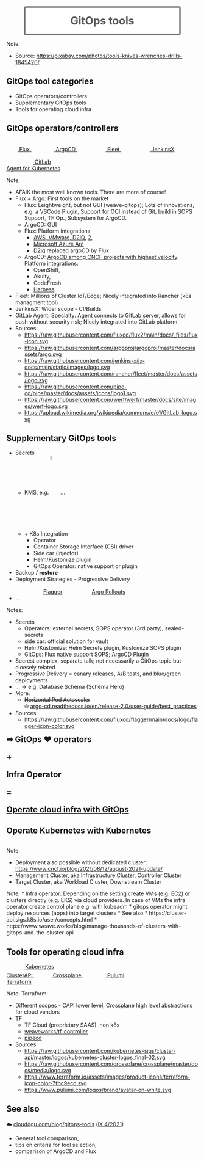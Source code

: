 <!-- .slide: data-background-image="images/tools.jpg"  -->

<div style="border-radius: 5px; border: 4px solid #777;background-color: rgba(255,255,255,0.9); width: 80%; margin: auto;">
  <br/>
  <h1 style="margin: 0 0 0 0; color: #5b5a5a; text-align: center">GitOps tools</h1>
  <br/>
</div>

Note:
* Source: https://pixabay.com/photos/tools-knives-wrenches-drills-1845426/



## GitOps tool categories

* GitOps operators/controllers
* Supplementary GitOps tools
* Tools for operating cloud infra



## GitOps operators/controllers

<a href="https://github.com/fluxcd/flux2" class="tooltip-bellow">
  <img data-src="images/flux-icon.svg" class="zoom2x" style="margin: 15px"/>
  <span class="tooltip-bellow-text">Flux</span>
</a>
<a href="https://github.com/argoproj/argo-cd/" class="tooltip-bellow">
  <img data-src="images/argo-icon.svg" width="6%" class="zoom2x" style="margin: 15px"/>
  <span class="tooltip-bellow-text">ArgoCD</span>
</a>
<a href="https://github.com/rancher/fleet" class="tooltip-bellow">
  <img data-src="images/fleet-icon.svg" width="9%" class="zoom1-5x" style="margin: 15px"/>
  <span class="tooltip-bellow-text">Fleet</span>
</a>
<a href="https://github.com/jenkins-x/jx" class="tooltip-bellow">
  <img data-src="images/jenkinsx-icon.svg" width="9%" class="zoom2x" style="margin: 15px"/>
  <span class="tooltip-bellow-text">JenkinsX</span>
</a>
<a href="https://gitlab.com/gitlab-org/cluster-integration/gitlab-agent" class="tooltip-bellow">
  <img data-src="images/GitLab_logo.svg" width="8%" class="zoom2x" style="margin: 15px"/>
  <span class="tooltip-bellow-text" style="width:200px; left: -50%;">GitLab<br/>Agent for Kubernetes</span>
</a>

Note:
* AFAIK the most well known tools. There are more of course!
* Flux + Argo: First tools on the market
  * Flux: Leightweight, but not GUI (weave-gitops); Lots of innovations, e.g. a VSCode Plugin, Support for OCI instead of Git, build in SOPS Support, TF Op., Subsystem for ArgoCD.
  * ArgoCD: GUI
  * Flux: Platform integrations
    * [AWS, VMware, D2iQ](https://www.cncf.io/blog/2021/10/19/flux-trusted-by-amazon-d2iq-microsoft-red-hat-vmware-and-weaveworks/), [2](https://www.cncf.io/blog/2021/10/13/flux-celebrates-major-milestone/),
    * [Microsoft Azure Arc](https://docs.microsoft.com/en-us/azure/azure-arc/kubernetes/conceptual-gitops-flux2)
    * [D2iq](https://twitter.com/jschnatterer/status/1448405170736541696) replaced argoCD by Flux
  * ArgoCD: [ArgoCD among CNCF projects with highest velocity](https://mobile.twitter.com/cra/status/1468988578357288962). Platform integrations:
    * OpenShift, 
    * Akuity,
    * CodeFresh
    * [Harness](https://enterprisetalk.com/news/harness-announces-enterprise-gitops-for-its-award-winning-software-delivery-platform/)
* Fleet: Millions of Cluster IoT/Edge; Nicely integrated into Rancher (k8s managment tool)
* JenkinsX: Wider scope - CI/Builds
* GitLab Agent: Specialty: Agent connects to GitLab server, allows for push without security risk; Nicely integrated into GitLab platform 
* Sources:
  * https://raw.githubusercontent.com/fluxcd/flux2/main/docs/_files/flux-icon.svg
  * https://raw.githubusercontent.com/argoproj/argoproj/master/docs/assets/argo.svg
  * https://raw.githubusercontent.com/jenkins-x/jx-docs/main/static/images/logo.svg
  * https://raw.githubusercontent.com/rancher/fleet/master/docs/assets/logo.svg
  * https://raw.githubusercontent.com/pipe-cd/pipe/master/docs/assets/icons/logo1.svg
  * https://raw.githubusercontent.com/werf/werf/master/docs/site/images/werf-logo.svg
  * https://upload.wikimedia.org/wikipedia/commons/e/e1/GitLab_logo.svg



<!-- .slide: style="font-size: 90%"  -->
## Supplementary GitOps tools
* Secrets
  * KMS, e.g. 
     [<i title="aws secrets manager or Systems Manager Parameter Store" class="fab fa-aws"></i>](https://aws.amazon.com/secrets-manager/)
     [<i title="azure key vault" class="fab fa-microsoft"></i>](https://docs.microsoft.com/en-us/azure/key-vault/general/overview)
     [<i title="google cloud secret manager" class="fab fa-google"></i>](https://cloud.google.com/secret-manager/)
     [<img title="hashicorp vault" data-src="images/vault-logo.svg" style="vertical-align: middle;" width="5%;"/>](https://github.com/hashicorp/vault)
     ...
  * \+ K8s Integration
    * Operator
    * Container Storage Interface (CSI) driver
    * Side car (injector)
    * Helm/Kustomize plugin
    * GitOps Operator: native support or plugin
* Backup / **restore**
* Deployment Strategies - Progressive Delivery  
  <a href="https://github.com/fluxcd/flagger" class="tooltip-left"><img data-src="images/flagger-icon.svg" width="9%" class="zoom1-5x" style="margin: 15px"/><span class="tooltip-left-text">Flagger</span></a>
  <a href="https://github.com/argoproj/argo-rollouts/" class="tooltip-right"><img data-src="images/argo-icon.svg" width="9%" class="zoom1-5x" style="margin: 15px"/><span class="tooltip-right-text">Argo Rollouts</span></a>
* ...

Notes:
* Secrets
  * Operators: external secrets, SOPS operator (3rd party), sealed-secrets
  * side car: official solution for vault
  * Helm/Kustomize: Helm Secrets plugin, Kustomize SOPS plugin
  * GitOps: Flux native support SOPS; ArgoCD Plugin
* Secrest complex, separate talk; not necessarily a GitOps topic but cloesely related
* Progressive Delivery = canary releases, A/B tests, and blue/green deployments
* ... -> e.g. Database Schema (Schema Hero)
* More:
  * ~~Horizontal Pod Autoscaler~~  
    🌐 [argo-cd.readthedocs.io/en/release-2.0/user-guide/best_practices](https://argo-cd.readthedocs.io/en/release-2.0/user-guide/best_practices/#leaving-room-for-imperativeness)
* Sources:
  * https://raw.githubusercontent.com/fluxcd/flagger/main/docs/logo/flagger-icon-color.svg



<strong style="font-size: 150%">
➡ GitOps ♥ operators

<span class="fragment">+</span>

<span class="fragment">Infra Operator</span>

<span class="fragment">=</span>

<u class="fragment">Operate cloud infra with GitOps</u>

</strong>



## Operate Kubernetes with Kubernetes

<div class="fragment" style="text-align: center !important;">
  <img data-src="images/infra-cluster-target-clusters.svg" width="70%"/>
</div>

Note:
* Deployment also possible without dedicated cluster:  https://www.cncf.io/blog/2021/08/12/august-2021-update/
* Management Cluster, aka Infrastructure Cluster, Controller Cluster
* Target Cluster, aka Workload Cluster, Downstream Cluster



<div style="text-align: center !important;">
  <img data-src="images/infra-cluster-target-clusters-detail.svg" width="95%"/>
</div>
Note:
* Infra operator: Depending on the setting create VMs (e.g. EC2) or clusters directly (e.g. EKS) via cloud providers.  
  In case of VMs the infra operator create control plane e.g. with kubeadm 
* gitops operator might deploy resources (apps) into target clusters
* See also
  * https://cluster-api.sigs.k8s.io/user/concepts.html
  * https://www.weave.works/blog/manage-thousands-of-clusters-with-gitops-and-the-cluster-api



## Tools for operating cloud infra

<a href="https://github.com/kubernetes-sigs/cluster-api" class="tooltip-bellow" class="tooltip-bellow">
  <img data-src="images/capi-icon.svg" width="9%" class="zoom1-5x"/>
  <span class="tooltip-bellow-text">Kubernetes<br/>ClusterAPI</span>
</a>

<a href="https://github.com/crossplane/crossplane" class="tooltip-bellow">
  <img data-src="images/crossplane-icon.svg" width="9%" class="zoom1-5x"/>
  <span class="tooltip-bellow-text ">Crossplane</span>
</a>

<a href="https://github.com/pulumi/pulumi" class="tooltip-bellow">
  <img data-src="images/pulumi.svg" width="8%" class="zoom1-5x" style="margin: 10px" />
  <span class="tooltip-bellow-text">Pulumi</span>
</a>

<a href="https://github.com/hashicorp/terraform" class="tooltip-bellow" style="margin: 300px">
  <img data-src="images/terraform-icon.svg" width="9%" class="zoom1-5x" />
  <span class="tooltip-bellow-text">Terraform</span>
</a>

Note:
Terraform:
* Different scopes - CAPI lower level, Crossplane high level abstractions for cloud vendors
* TF 
  * TF Cloud (proprietary SAAS), non k8s 
  * <a href="https://github.com/weaveworks/tf-controller">weaveworks/tf-controller</a>
  * <a href="https://github.com/pipe-cd/pipe" class="tooltip-right">pipecd</a>
* Sources
  * https://raw.githubusercontent.com/kubernetes-sigs/cluster-api/master/logos/kubernetes-cluster-logos_final-02.svg
  * https://raw.githubusercontent.com/crossplane/crossplane/master/docs/media/logo.svg
  * https://www.terraform.io/assets/images/product-icons/terraform-icon-color-7fbc9ecc.svg
  * https://www.pulumi.com/logos/brand/avatar-on-white.svg




## See also

 ☁️ [cloudogu.com/blog/gitops-tools](https://cloudogu.com/de/blog/gitops-tools)  ([iX 4/2021](https://www.heise.de/select/ix/2021/4/2100807514188955838))
* General tool comparison,   
* tips on criteria for tool selection,  
* comparison of ArgoCD and Flux  
